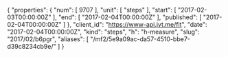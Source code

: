 {
  "properties": {
    "num": [
      9707
    ],
    "unit": [
      "steps"
    ],
    "start": [
      "2017-02-03T00:00:00Z"
    ],
    "end": [
      "2017-02-04T00:00:00Z"
    ],
    "published": [
      "2017-02-04T00:00:00Z"
    ]
  },
  "client_id": "https://www-api.jvt.me/fit",
  "date": "2017-02-04T00:00:00Z",
  "kind": "steps",
  "h": "h-measure",
  "slug": "2017/02/b6pgr",
  "aliases": [
    "/mf2/5e9a09ac-da57-4510-bbe7-d39c8234cb9e/"
  ]
}

